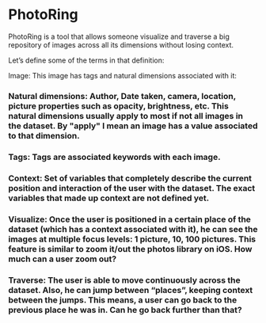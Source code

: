 # PhotoRing


PhotoRing is a tool that allows someone visualize and traverse a big repository of images across all its dimensions without losing context. 

Let’s define some of the terms in that definition:

Image: This image has tags and natural dimensions associated with it:

### Natural dimensions: Author, Date taken, camera, location, picture properties such as opacity, brightness, etc. This natural dimensions usually apply to most if not all images in the dataset. By "apply" I mean an image has a value associated to that dimension.

### Tags: Tags are associated keywords with each image. 

### Context: Set of variables that completely describe the current position and interaction of the user with the dataset. The exact variables that made up context are not defined yet. 

### Visualize: Once the user is positioned in a certain place of the dataset (which has a context associated with it), he can see the images at multiple focus levels: 1 picture, 10, 100 pictures. This feature is similar to zoom it/out the photos library on iOS. How much can a user zoom out?

### Traverse: The user is able to move continuously across the dataset. Also, he can jump between “places”, keeping context between the jumps. This means, a user can go back to the previous place he was in. Can he go back further than that?








